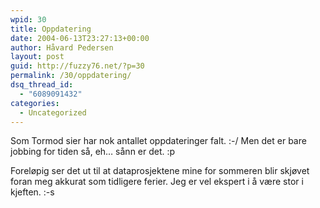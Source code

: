 ```yaml
---
wpid: 30
title: Oppdatering
date: 2004-06-13T23:27:13+00:00
author: Håvard Pedersen
layout: post
guid: http://fuzzy76.net/?p=30
permalink: /30/oppdatering/
dsq_thread_id:
  - "6089091432"
categories:
  - Uncategorized
---
```

Som Tormod sier har nok antallet oppdateringer falt. :-/ Men det er bare jobbing for tiden så, eh&#8230; sånn er det. :p

Foreløpig ser det ut til at dataprosjektene mine for sommeren blir skjøvet foran meg akkurat som tidligere ferier. Jeg er vel ekspert i å være stor i kjeften. :-s
